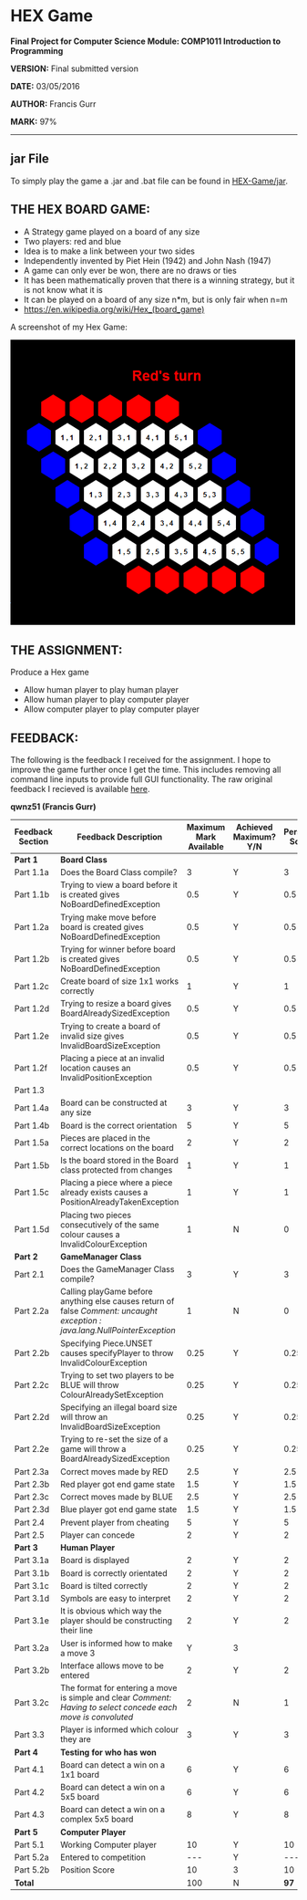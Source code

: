 # HEX Game

**Final Project for Computer Science Module: COMP1011 Introduction to Programming**

**VERSION:** Final submitted version

**DATE:** 03/05/2016

**AUTHOR:** Francis Gurr

**MARK:** 97%

---

## jar File
To simply play the game a .jar and .bat file can be found in [HEX-Game/jar](https://github.com/Francis-Gurr/HEX-Game/tree/master/jar).

## THE HEX BOARD GAME:
- A Strategy game played on a board of any size
- Two players: red and blue
- Idea is to make a link between your two sides
- Independently invented by Piet Hein (1942) and John Nash (1947)
- A game can only ever be won, there are no draws or ties
- It has been mathematically proven that there is a winning strategy, but it is not know what it is
- It can be played on a board of any size n*m, but is only fair when n=m
- https://en.wikipedia.org/wiki/Hex_(board_game)

A screenshot of my Hex Game:

![Hex Game](/Hex_Game.png)

## THE ASSIGNMENT:
Produce a Hex game
 - Allow human player to play human player
 - Allow human player to play computer player
 - Allow computer player to play computer player

## FEEDBACK:
The following is the feedback I received for the assignment.
I hope to improve the game further once I get the time.
This includes removing all command line inputs to provide full GUI functionality.
The raw original feedback I recieved is available [here](https://github.com/Francis-Gurr/HEX-Game/blob/master/Notes%20and%20Feedback%20-%20qwnz51.pdf).

**qwnz51 (Francis Gurr)**

| Feedback Section | Feedback Description | Maximum Mark Available | Achieved Maximum? Y/N | Personal Score |
| --- | --- | --- | --- | --- |
| **Part 1** | **Board Class** |
| Part 1.1a | Does the Board Class compile? | 3 | Y | 3 |
| Part 1.1b | Trying to view a board before it is created gives NoBoardDefinedException | 0.5 | Y | 0.5 |
| Part 1.2a | Trying make move before board is created gives NoBoardDefinedException | 0.5 | Y | 0.5 |
| Part 1.2b | Trying for winner before board is created gives NoBoardDefinedException | 0.5 | Y | 0.5 |
| Part 1.2c | Create board of size 1x1 works correctly | 1 | Y | 1 |
| Part 1.2d | Trying to resize a board gives BoardAlreadySizedException | 0.5 | Y | 0.5 |
| Part 1.2e | Trying to create a board of invalid size gives InvalidBoardSizeException | 0.5 | Y | 0.5 |
| Part 1.2f | Placing a piece at an invalid location causes an InvalidPositionException | 0.5 | Y | 0.5 |
| Part 1.3 |
| Part 1.4a | Board can be constructed at any size | 3 | Y | 3 |
| Part 1.4b | Board is the correct orientation | 5 | Y | 5 |
| Part 1.5a | Pieces are placed in the correct locations on the board | 2 | Y | 2 |
| Part 1.5b | Is the board stored in the Board class protected from changes | 1 | Y | 1 |
| Part 1.5c | Placing a piece where a piece already exists causes a PositionAlreadyTakenException | 1 | Y | 1 |
| Part 1.5d | Placing two pieces consecutively of the same colour causes a InvalidColourException | 1 | N | 0 |
| **Part 2** | **GameManager Class** |
| Part 2.1 | Does the GameManager Class compile? | 3 | Y | 3 |
| Part 2.2a | Calling playGame before anything else causes return of false _Comment: uncaught exception : java.lang.NullPointerException_ | 1 | N | 0 | 
| Part 2.2b | Specifying Piece.UNSET causes specifyPlayer to throw InvalidColourException | 0.25 | Y | 0.25|
| Part 2.2c | Trying to set two players to be BLUE will throw ColourAlreadySetException | 0.25 | Y | 0.25 |
| Part 2.2d | Specifying an illegal board size will throw an InvalidBoardSizeException | 0.25 | Y | 0.25 |
| Part 2.2e | Trying to re-set the size of a game will throw a BoardAlreadySizedException | 0.25 | Y | 0.25 |
| Part 2.3a | Correct moves made by RED | 2.5 | Y | 2.5 |
| Part 2.3b | Red player got end game state | 1.5 | Y | 1.5 |
| Part 2.3c | Correct moves made by BLUE | 2.5 | Y | 2.5 |
| Part 2.3d | Blue player got end game state | 1.5 | Y | 1.5 |
| Part 2.4 | Prevent player from cheating | 5 | Y | 5 |
| Part 2.5 | Player can concede | 2 | Y | 2 |
| **Part 3** | **Human Player** |
| Part 3.1a | Board is displayed | 2 | Y | 2 |
| Part 3.1b | Board is correctly orientated | 2 | Y | 2 |
| Part 3.1c | Board is tilted correctly | 2 | Y | 2 |
| Part 3.1d | Symbols are easy to interpret | 2 | Y | 2 |
| Part 3.1e | It is obvious which way the player should be constructing their line | 2 | Y | 2 |
| Part 3.2a | User is informed how to make a move 3 | Y | 3 |
| Part 3.2b | Interface allows move to be entered | 2 | Y | 2 |
| Part 3.2c | The format for entering a move is simple and clear _Comment: Having to select concede each move is convoluted_ | 2 | N | 1 |
| Part 3.3 | Player is informed which colour they are | 3 | Y | 3 |
| **Part 4** | **Testing for who has won** |
| Part 4.1 | Board can detect a win on a 1x1 board | 6 | Y | 6 |
| Part 4.2 | Board can detect a win on a 5x5 board | 6 | Y | 6 |
| Part 4.3 | Board can detect a win on a complex 5x5 board | 8 | Y | 8 |
| **Part 5** | **Computer Player** |
| Part 5.1 | Working Computer player | 10 | Y | 10 |
| Part 5.2a | Entered to competition | --- | Y | --- |
| Part 5.2b | Position Score | 10 | 3 | 10 |
| **Total** || 100 | N | **97** |
